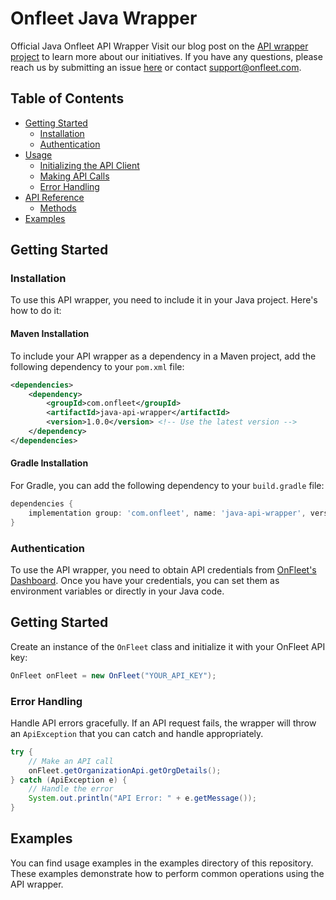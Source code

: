 # Onfleet Java Wrapper

Official Java Onfleet API Wrapper
Visit our blog post on the  [API wrapper project](https://onfleet.com/blog/api-wrappers-explained/)  to learn more about our initiatives. If you have any questions, please reach us by submitting an issue  [here](https://github.com/onfleet/java-onfleet/issues)  or contact  [support@onfleet.com](mailto:support@onfleet.com).

## Table of Contents
- [Getting Started](#getting-started)
    - [Installation](#installation)
    - [Authentication](#authentication)
- [Usage](#usage)
    - [Initializing the API Client](#initializing-the-api-client)
    - [Making API Calls](#making-api-calls)
    - [Error Handling](#error-handling)
- [API Reference](#api-reference)
    - [Methods](#methods)
- [Examples](#examples)

## Getting Started

### Installation

To use this API wrapper, you need to include it in your Java project. Here's how to do it:

#### Maven Installation

To include your API wrapper as a dependency in a Maven project, add the following dependency to your `pom.xml` file:

```xml
<dependencies>
    <dependency>
        <groupId>com.onfleet</groupId>
        <artifactId>java-api-wrapper</artifactId>
        <version>1.0.0</version> <!-- Use the latest version -->
    </dependency>
</dependencies>
```

#### Gradle Installation

For Gradle, you can add the following dependency to your `build.gradle` file:

```groovy
dependencies {
    implementation group: 'com.onfleet', name: 'java-api-wrapper', version: '1.0.0' // Use the latest version
}
```

### Authentication

To use the API wrapper, you need to obtain API credentials from [OnFleet's Dashboard](https://onfleet.com/dashboard#/manage). Once you have your credentials, you can set them as environment variables or directly in your Java code.

## Getting Started
Create an instance of the `OnFleet` class and initialize it with your OnFleet API key:

```java
OnFleet onFleet = new OnFleet("YOUR_API_KEY");
```

### Error Handling
Handle API errors gracefully. If an API request fails, the wrapper will throw an `ApiException` that you can catch and handle appropriately.

```java
try {
    // Make an API call
    onFleet.getOrganizationApi.getOrgDetails();
} catch (ApiException e) {
    // Handle the error
    System.out.println("API Error: " + e.getMessage());
}
```

## Examples
You can find usage examples in the examples directory of this repository. These examples demonstrate how to perform common operations using the API wrapper.
